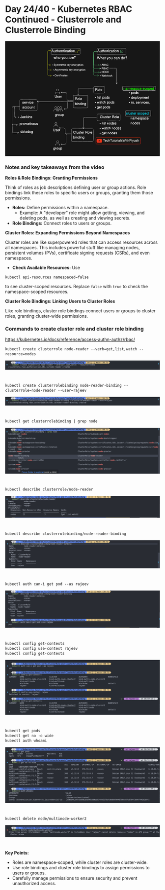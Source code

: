 # Day 24/40 - Kubernetes RBAC Continued - Clusterrole and Clusterrole Binding

![alt text](./images/image.png)

### Notes and key takeaways from the video

**Roles & Role Bindings: Granting Permissions**

Think of roles as job descriptions defining user or group actions. Role bindings link these roles to specific users or groups, granting them those permissions.

- **Roles:** Define permissions within a namespace.
  - Example: A "developer" role might allow getting, viewing, and deleting pods, as well as creating and viewing secrets.
- **Role Bindings:** Connect roles to users or groups.

**Cluster Roles: Expanding Permissions Beyond Namespaces**

Cluster roles are like superpowered roles that can access resources across all namespaces. This includes powerful stuff like managing nodes, persistent volumes (PVs), certificate signing requests (CSRs), and even namespaces.

- **Check Available Resources:** Use

```
kubectl api-resources namespaced=false
```

to see cluster-scoped resources. Replace `false` with `true` to check the namespace-scoped resources.

**Cluster Role Bindings: Linking Users to Cluster Roles**

Like role bindings, cluster role bindings connect users or groups to cluster roles, granting cluster-wide permissions.

### Commands to create cluster role and cluster role binding

https://kubernetes.io/docs/reference/access-authn-authz/rbac/

```
kubectl create clusterrole node-reader --verb=get,list,watch --resource=nodes
```

![alt text](./images/image-1.png)

#

```
kubectl create clusterrolebinding node-reader-binding --clusterrole=node-reader --user=rajeev
```

![alt text](./images/image-2.png)

#

```
kubectl get clusterrolebinding | grep node
```

![alt text](./images/image-3.png)

#

```
kubectl describe clusterrole/node-reader
```

![alt text](./images/image-4.png)

#

```
kubectl describe clusterrolebinding/node-reader-binding
```

![alt text](./images/image-5.png)

#

```
kubectl auth can-i get pod --as rajeev
```

![alt text](./images/image-6.png)

#

```
kubectl config get-contexts
kubectl config use-context rajeev
kubectl config get-contexts
```

![alt text](./images/image-7.png)

#

```
kubectl get pods
kubectl get no -o wide
kubectl auth whoami
```

![alt text](./images/image-8.png)

#

```
kubectl delete node/multinode-worker2
```

![alt text](./images/image-9.png)

#

#

**Key Points:**

- Roles are namespace-scoped, while cluster roles are cluster-wide.
- Use role bindings and cluster role bindings to assign permissions to users or groups.
- Carefully manage permissions to ensure security and prevent unauthorized access.

#
